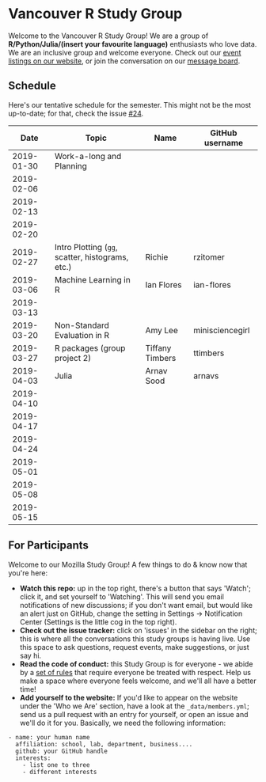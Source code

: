 Vancouver R Study Group
=======================

Welcome to the Vancouver R Study Group! We are a group of **R/Python/Julia/(insert your favourite language)** enthusiasts who love data. We are an inclusive group and welcome everyone. Check out our [event listings on our website](http://ubc-r-study-group.github.io/studyGroup/), or join the conversation on our [message board](https://github.com/ubc-r-study-group/studyGroup/issues).

## Schedule

Here's our tentative schedule for the semester. This might not be the most up-to-date; for that, check the issue [#24](/../../issues/24).


| Date        | Topic                                             | Name            | GitHub username   |
|-------------|---------------------------------------------------|-----------------|-------------------|
| 2019-01-30  | Work-a-long and Planning                          |                 |                   |
| 2019-02-06  |                                                   |                 |                   |
| 2019-02-13  |                                                   |                 |                   |
| 2019-02-20  |                                                   |                 |                   |
| 2019-02-27  | Intro Plotting (`gg`, scatter, histograms, etc.)  | Richie          | rzitomer          |
| 2019-03-06  | Machine Learning in R                             | Ian Flores      | ian-flores        |
| 2019-03-13  |                                                   |                 |                   |
| 2019-03-20  | Non-Standard Evaluation in R                      | Amy Lee         | minisciencegirl   |
| 2019-03-27  | R packages (group project 2)                      | Tiffany Timbers | ttimbers          |
| 2019-04-03  | Julia                                             | Arnav Sood      | arnavs            |
| 2019-04-10  |                                                   |                 |                   |
| 2019-04-17  |                                                   |                 |                   |
| 2019-04-24  |                                                   |                 |                   |
| 2019-05-01  |                                                   |                 |                   |
| 2019-05-08  |                                                   |                 |                   |
| 2019-05-15  |                                                   |                 |                   | 

## For Participants

Welcome to our Mozilla Study Group! A few things to do & know now that you're here:

 - **Watch this repo:** up in the top right, there's a button that says 'Watch'; click it, and set yourself to 'Watching'. This will send you email notifications of new discussions; if you don't want email, but would like an alert just on GitHub, change the setting in Settings -> Notification Center (Settings is the little cog in the top right).
 - **Check out the issue tracker:** click on 'issues' in the sidebar on the right; this is where all the conversations this study groups is having live. Use this space to ask questions, request events, make suggestions, or just say hi.
 - **Read the code of conduct:** this Study Group is for everyone - we abide by a [set of rules](https://www.mozillascience.org/code-of-conduct/) that require everyone be treated with respect. Help us make a space where everyone feels welcome, and we'll all have a better time!
 - **Add yourself to the website:** If you'd like to appear on the website under the 'Who we Are' section, have a look at the `_data/members.yml`; send us a pull request with an entry for yourself, or open an issue and we'll do it for you. Basically, we need the following information:


```
- name: your human name
  affiliation: school, lab, department, business....
  github: your GitHub handle
  interests:
    - list one to three
    - different interests
```
